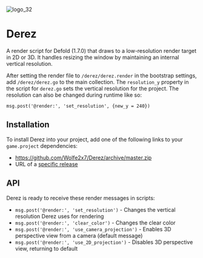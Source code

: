 ![logo_32](https://github.com/Wolfe2x7/Derez/assets/72348938/add25ea2-dba8-462e-b6dd-5d22cd7cbe3e)
# Derez

A render script for Defold (1.7.0) that draws to a low-resolution render target in 2D or 3D. It handles resizing the window by maintaining an internal vertical resolution.

After setting the render file to `/derez/derez.render` in the bootstrap settings, add `/derez/derez.go` to the main collection. The `resolution_y` property in the script for `derez.go` sets the vertical resolution for the project. The resolution can also be changed during runtime like so:

`msg.post('@render:', 'set_resolution', {new_y = 240})`

## Installation
To install Derez into your project, add one of the following links to your `game.project` dependencies:
  - https://github.com/Wolfe2x7/Derez/archive/master.zip
  - URL of a [specific release](https://github.com/Wolfe2x7/Derez/releases)

## API
Derez is ready to receive these render messages in scripts:
  - `msg.post('@render:', 'set_resolution')` - Changes the vertical resolution Derez uses for rendering
  - `msg.post('@render:', 'clear_color')` - Changes the clear color
  - `msg.post('@render:', 'use_camera_projection')` - Enables 3D perspective view from a camera (default message)
  - `msg.post('@render:', 'use_2D_projection')` - Disables 3D perspective view, returning to default
